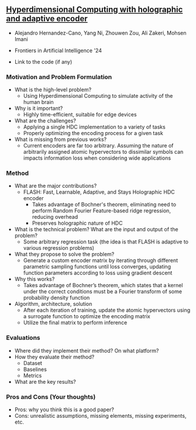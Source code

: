 ## [Hyperdimensional Computing with holographic and adaptive encoder](https://www.frontiersin.org/journals/artificial-intelligence/articles/10.3389/frai.2024.1371988/full)

* Alejandro Hernandez-Cano, Yang Ni, Zhouwen Zou, Ali Zakeri, Mohsen Imani

* Frontiers in Artificial Intelligence '24

* Link to the code (if any)

### Motivation and Problem Formulation

* What is the high-level problem?
  * Using Hyperdimensional Computing to simulate activity of the human brain
* Why is it important?
  * Highly time-efficient, suitable for edge devices
* What are the challenges?
  * Applying a single HDC implementation to a variety of tasks
  * Properly optimizing the encoding process for a given task
* What is missing from previous works?
  * Current encoders are far too arbitrary. Assuming the nature of arbitrarily assigned atomic hypervectors to dissimilar symbols can impacts information loss when considering wide applications

### Method

* What are the major contributions?
  * FLASH: Fast, Learnable, Adaptive, and Stays Holographic HDC encoder
    * Takes advantage of Bochner's theorem, eliminating need to perform Random Fourier Feature-based ridge regression, reducing overhead
    * Preserves holographic nature of HDC
* What is the technical problem? What are the input and output of the problem?
  * Some arbitrary regression task (the idea is that FLASH is adaptive to various regression problems)
* What they propose to solve the problem?
  * Generate a custom encoder matrix by iterating through different parametric sampling functions until loss converges, updating function parameters according to loss using gradient descent
* Why this works?
  * Takes advantage of Bochner’s theorem, which states that a kernel under the correct conditions must be a Fourier transform of some probability density function
* Algorithm, architecture, solution
  * After each iteration of training, update the atomic hypervectors using a surrogate function to optimize the encoding matrix
  * Utilize the final matrix to perform inference

### Evaluations

* Where did they implement their method? On what platform?
* How they evaluate their method?
  * Dataset
  * Baselines
  * Metrics
* What are the key results?

### Pros and Cons (Your thoughts)

* Pros: why you think this is a good paper?
* Cons: unrealistic assumptions, missing elements, missing experiments, etc.
